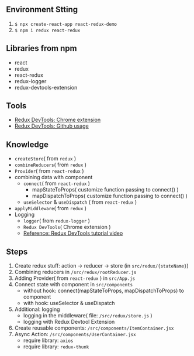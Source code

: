 ## Environment Stting

1. `$ npx create-react-app react-redux-demo`
2. `$ npm i redux react-redux`

## Libraries from npm

- react
- redux
- react-redux
- redux-logger
- redux-devtools-extension

## Tools

- [Redux DevTools: Chrome extension](https://chrome.google.com/webstore/detail/redux-devtools/lmhkpmbekcpmknklioeibfkpmmfibljd?hl=en)
- [Redux DevTools: Github usage](https://github.com/zalmoxisus/redux-devtools-extension)

## Knowledge

- `createStore`( from `redux` )
- `combineReducers`( from `redux` )
- `Provider`( from `react-redux` )
- combining data with component
    - `connect`( from `react-redux` )
        - mapStateToProps( customize function passing to connect() )
        - mapDispatchToProps( customize function passing to connect() )
    - `useSelector` & `useDispatch` ( from `react-redux` )
- `applyMiddleware`( from `redux` )
- Logging
    - `logger`( from `redux-logger` )
    - `Redux DevTools`( Chrome extension )
    - [Reference: Redux DevTools tutorial video](https://youtu.be/IlM7497j6LY)

## Steps

1. Create redux stuff: action -> reducer -> store (in `src/redux/{stateName}`)
2. Combining reducers in `/src/redux/rootReducer.js`
2. Adding Provider( from `react-redux` ) in `src/App.js` 
3. Connect state with component in `src/components`
    - without hook: connect(mapStateToProps, mapDispatchToProps) to component
    - with hook: useSelector & useDispatch
4. Additional: logging
    - logging in the middleware( file: `/src/redux/store.js` )
    - logging with Redux Devtool Extension
5. Create reusable components: `/src/components/ItemContainer.jsx`
6. Async Action: `/src/components/UserContainer.jsx`
    - require library: `axios`
    - require library: `redux-thunk`
